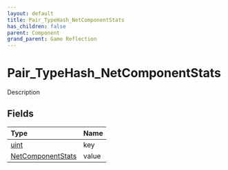 ```yaml
---
layout: default
title: Pair_TypeHash_NetComponentStats
has_children: false
parent: Component
grand_parent: Game Reflection
---
```

# Pair_TypeHash_NetComponentStats
Description 

## Fields

| Type | Name |
|:----------|:--------------|
| [uint](/riftbreaker-wiki/docs/game-reflection/components/uint/) | key |
| [NetComponentStats](/riftbreaker-wiki/docs/game-reflection/components/net_component_stats/) | value |

